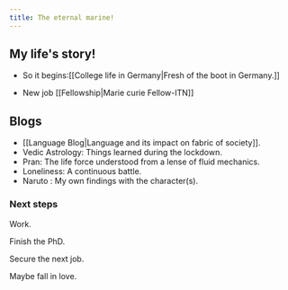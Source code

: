 ```yaml
---
title: The eternal marine!
---
```


## My life's story!
- So it begins:[[College life in Germany|Fresh of the boot in Germany.]]

- New job [[Fellowship|Marie curie Fellow-ITN]]

## Blogs

-   [[Language Blog|Language and its impact on fabric of society]].
-   Vedic Astrology: Things learned during the lockdown.
-   Pran: The life force understood from a lense of fluid mechanics.
-   Loneliness: A continuous battle.
-   Naruto : My own findings with the character(s).

### Next steps

Work.

Finish the PhD.

Secure the next job.

Maybe fall in love. 